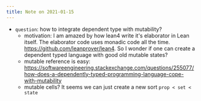 ```yaml
---
title: Note on 2021-01-15
---
```


* `question`: how to integrate dependent type with mutability?
  * motivation: I am amazed by how lean4 write it's elaborator in Lean itself. The elaborator code uses monadic code all the time. https://github.com/leanprover/lean4. So I wonder if one can create a dependent typed language with good old mutable states?
  * mutable reference is easy: https://softwareengineering.stackexchange.com/questions/255077/how-does-a-dependently-typed-programming-language-cope-with-mutability
  * mutable cells? It seems we can just create a new sort `prop < set < state`